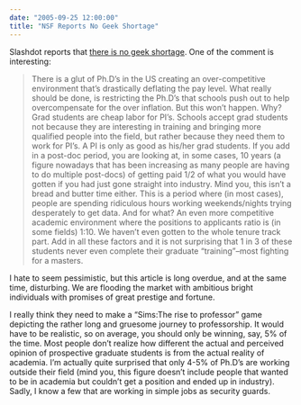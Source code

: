 ```yaml
---
date: "2005-09-25 12:00:00"
title: "NSF Reports No Geek Shortage"
---
```




Slashdot reports that [there is no geek shortage](http://news.slashdot.org/story/05/09/25/0230219/nsf-reports-no-geek-shortage). One of the comment is interesting: 

> There is a glut of Ph.D&rsquo;s in the US creating an over-competitive environment that&rsquo;s drastically deflating the pay level. What really should be done, is restricting the Ph.D&rsquo;s that schools push out to help overcompensate for the over inflation. But this won&rsquo;t happen. Why? Grad students are cheap labor for PI&rsquo;s. Schools accept grad students not because they are interesting in training and bringing more qualified people into the field, but rather because they need them to work for PI&rsquo;s. A PI is only as good as his/her grad students. If you add in a post-doc period, you are looking at, in some cases, 10 years (a figure nowadays that has been increasing as many people are having to do multiple post-docs) of getting paid 1/2 of what you would have gotten if you had just gone straight into industry. Mind you, this isn&rsquo;t a bread and butter time either. This is a period where (in most cases), people are spending ridiculous hours working weekends/nights trying desperately to get data. And for what? An even more competitive academic environment where the positions to applicants ratio is (in some fields) 1:10. We haven&rsquo;t even gotten to the whole tenure track part. Add in all these factors and it is not surprising that 1 in 3 of these students never even complete their graduate &ldquo;training&rdquo;&#8211;most fighting for a masters.

I hate to seem pessimistic, but this article is long overdue, and at the same time, disturbing. We are flooding the market with ambitious bright individuals with promises of great prestige and fortune.

I really think they need to make a &ldquo;Sims:The rise to professor&rdquo; game depicting the rather long and gruesome journey to professorship. It would have to be realistic, so on average, you should only be winning, say, 5% of the time. Most people don&rsquo;t realize how different the actual and perceived opinion of prospective graduate students is from the actual reality of academia. I&rsquo;m actually quite surprised that only 4-5% of Ph.D&rsquo;s are working outside their field (mind you, this figure doesn&rsquo;t include people that wanted to be in academia but couldn&rsquo;t get a position and ended up in industry). Sadly, I know a few that are working in simple jobs as security guards.



